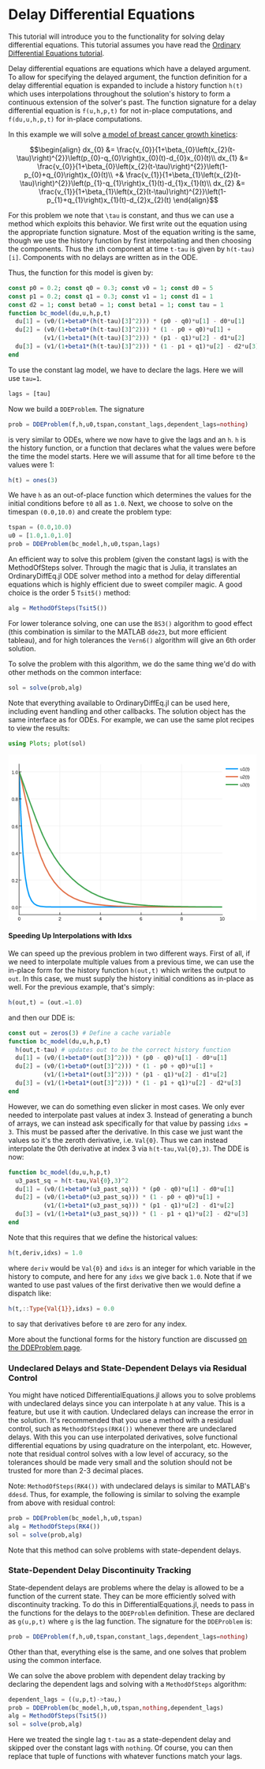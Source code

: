 # Delay Differential Equations

This tutorial will introduce you to the functionality for solving delay differential
equations. This tutorial assumes you have read the [Ordinary Differential Equations tutorial](ode_example.html).

Delay differential equations are equations which have a delayed argument. To allow
for specifying the delayed argument, the function definition for a delay differential
equation is expanded to include a history function `h(t)` which uses interpolations
throughout the solution's history to form a continuous extension of the solver's
past. The function signature for a delay differential equation is `f(u,h,p,t)` for
not in-place computations, and `f(du,u,h,p,t)` for in-place computations.

In this example we will solve [a model of breast cancer growth kinetics](http://www.nature.com/articles/srep02473):

```math
\begin{align}
dx_{0} &= \frac{v_{0}}{1+\beta_{0}\left(x_{2}(t-\tau)\right)^{2}}\left(p_{0}-q_{0}\right)x_{0}(t)-d_{0}x_{0}(t)\\
dx_{1} &= \frac{v_{0}}{1+\beta_{0}\left(x_{2}(t-\tau)\right)^{2}}\left(1-p_{0}+q_{0}\right)x_{0}(t)\\
       +& \frac{v_{1}}{1+\beta_{1}\left(x_{2}(t-\tau)\right)^{2}}\left(p_{1}-q_{1}\right)x_{1}(t)-d_{1}x_{1}(t)\\
dx_{2} &= \frac{v_{1}}{1+\beta_{1}\left(x_{2}(t-\tau)\right)^{2}}\left(1-p_{1}+q_{1}\right)x_{1}(t)-d_{2}x_{2}(t)
\end{align}
```

For this problem we note that ``\tau`` is constant, and thus we can use a method
which exploits this behavior. We first write out the equation using the appropriate
function signature. Most of the equation writing is the same, though we use the
history function by first interpolating and then choosing the components. Thus
the `i`th component at time `t-tau` is given by `h(t-tau)[i]`. Components with
no delays are written as in the ODE.

Thus, the function for this model is given by:

```julia
const p0 = 0.2; const q0 = 0.3; const v0 = 1; const d0 = 5
const p1 = 0.2; const q1 = 0.3; const v1 = 1; const d1 = 1
const d2 = 1; const beta0 = 1; const beta1 = 1; const tau = 1
function bc_model(du,u,h,p,t)
  du[1] = (v0/(1+beta0*(h(t-tau)[3]^2))) * (p0 - q0)*u[1] - d0*u[1]
  du[2] = (v0/(1+beta0*(h(t-tau)[3]^2))) * (1 - p0 + q0)*u[1] +
          (v1/(1+beta1*(h(t-tau)[3]^2))) * (p1 - q1)*u[2] - d1*u[2]
  du[3] = (v1/(1+beta1*(h(t-tau)[3]^2))) * (1 - p1 + q1)*u[2] - d2*u[3]
end
```

To use the constant lag model, we have to declare the lags. Here we will use `tau=1`.

```julia
lags = [tau]
```

Now we build a `DDEProblem`. The signature

```julia
prob = DDEProblem(f,h,u0,tspan,constant_lags,dependent_lags=nothing)
```

is very similar to ODEs, where we now have to give the lags and an `h`. `h` is
the history function, or a function that declares what the values were before
the time the model starts. Here we will assume that for all time before `t0` the
values were 1:

```julia
h(t) = ones(3)
```

We have `h` as an out-of-place function which determines the values for the initial
conditions before `t0` all as `1.0`. Next, we choose to solve on the timespan
`(0.0,10.0)` and create the problem type:


```julia
tspan = (0.0,10.0)
u0 = [1.0,1.0,1.0]
prob = DDEProblem(bc_model,h,u0,tspan,lags)
```

An efficient way to solve this problem (given the constant lags) is with the
MethodOfSteps solver. Through the magic that is Julia, it translates an OrdinaryDiffEq.jl
ODE solver method into a method for delay differential equations which is highly
efficient due to sweet compiler magic. A good choice is the order 5 `Tsit5()`
method:

```julia
alg = MethodOfSteps(Tsit5())
```

For lower tolerance solving, one can use the `BS3()` algorithm to good
effect (this combination is similar to the MATLAB `dde23`, but more efficient
tableau), and for high tolerances the `Vern6()` algorithm will give an 6th order
solution.

To solve the problem with this algorithm, we do the same thing we'd do with other
methods on the common interface:

```julia
sol = solve(prob,alg)
```

Note that everything available to OrdinaryDiffEq.jl can be used here, including
event handling and other callbacks. The solution object has the same interface
as for ODEs. For example, we can use the same plot recipes to view the results:

```julia
using Plots; plot(sol)
```

![DDE Example Plot](../assets/dde_example_plot.png)

#### Speeding Up Interpolations with Idxs

We can speed up the previous problem in two different ways. First of all, if we
need to interpolate multiple values from a previous time, we can use the in-place
form for the history function `h(out,t)` which writes the output to `out`. In this
case, we must supply the history initial conditions as in-place as well. For the
previous example, that's simply:

```julia
h(out,t) = (out.=1.0)
```

and then our DDE is:

```julia
const out = zeros(3) # Define a cache variable
function bc_model(du,u,h,p,t)
  h(out,t-tau) # updates out to be the correct history function
  du[1] = (v0/(1+beta0*(out[3]^2))) * (p0 - q0)*u[1] - d0*u[1]
  du[2] = (v0/(1+beta0*(out[3]^2))) * (1 - p0 + q0)*u[1] +
          (v1/(1+beta1*(out[3]^2))) * (p1 - q1)*u[2] - d1*u[2]
  du[3] = (v1/(1+beta1*(out[3]^2))) * (1 - p1 + q1)*u[2] - d2*u[3]
end
```

However, we can do something even slicker in most cases. We only ever needed to
interpolate past values at index 3. Instead of generating a bunch of arrays,
we can instead ask specifically for that value by passing `idxs = 3`. This must
be passed after the derivative. In this case we just want the values so it's the
zeroth derivative, i.e. `Val{0}`. Thus we can instead interpolate the 0th derivative
at index 3 via `h(t-tau,Val{0},3)`. The DDE is now:

```julia
function bc_model(du,u,h,p,t)
  u3_past_sq = h(t-tau,Val{0},3)^2
  du[1] = (v0/(1+beta0*(u3_past_sq))) * (p0 - q0)*u[1] - d0*u[1]
  du[2] = (v0/(1+beta0*(u3_past_sq))) * (1 - p0 + q0)*u[1] +
          (v1/(1+beta1*(u3_past_sq))) * (p1 - q1)*u[2] - d1*u[2]
  du[3] = (v1/(1+beta1*(u3_past_sq))) * (1 - p1 + q1)*u[2] - d2*u[3]
end
```

Note that this requires that we define the historical values:

```julia
h(t,deriv,idxs) = 1.0
```

where `deriv` would be `Val{0}` and `idxs` is an integer for which variable
in the history to compute, and here for any `idxs` we give back `1.0`. Note that
if we wanted to use past values of the first derivative then we would define
a dispatch like:

```julia
h(t,::Type{Val{1}},idxs) = 0.0
```

to say that derivatives before `t0` are zero for any index.

More about the functional forms for the history function are discussed
[on the DDEProblem page](../types/dde_types.html).

### Undeclared Delays and State-Dependent Delays via Residual Control

You might have noticed DifferentialEquations.jl allows you to solve problems
with undeclared delays since you can interpolate `h` at any value. This is
a feature, but use it with caution. Undeclared delays can increase the error
in the solution. It's recommended that you use a method with a residual control,
such as `MethodOfSteps(RK4())` whenever there are undeclared delays. With this
you can use interpolated derivatives, solve functional differential equations
by using quadrature on the interpolant, etc. However, note that residual control
solves with a low level of accuracy, so the tolerances should be made very small
and the solution should not be trusted for more than 2-3 decimal places.

Note: `MethodOfSteps(RK4())` with undeclared delays is similar to MATLAB's
`ddesd`. Thus, for example, the following is similar to solving the example
from above with residual control:

```julia
prob = DDEProblem(bc_model,h,u0,tspan)
alg = MethodOfSteps(RK4())
sol = solve(prob,alg)
```

Note that this method can solve problems with state-dependent delays.

### State-Dependent Delay Discontinuity Tracking

State-dependent delays are problems where the delay is allowed to be a function
of the current state. They can be more efficiently solved with discontinuity
tracking. To do this in DifferentialEquations.jl, needs to pass in the functions
for the delays to the `DDEProblem` definition. These are declared as `g(u,p,t)`
where `g` is the lag function. The signature for the `DDEProblem` is:

```julia
prob = DDEProblem(f,h,u0,tspan,constant_lags,dependent_lags=nothing)
```

Other than that, everything else is the same, and one solves that problem using
the common interface.

We can solve the above problem with dependent delay tracking by declaring the
dependent lags and solving with a `MethodOfSteps` algorithm:

```julia
dependent_lags = ((u,p,t)->tau,)
prob = DDEProblem(bc_model,h,u0,tspan,nothing,dependent_lags)
alg = MethodOfSteps(Tsit5())
sol = solve(prob,alg)
```

Here we treated the single lag `t-tau` as a state-dependent delay and skipped
over the constant lags with `nothing`. Of course, you can then replace that tuple
of functions with whatever functions match your lags.
